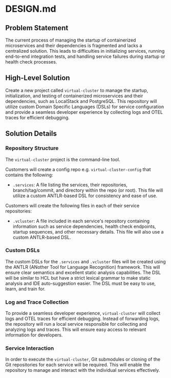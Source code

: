 # DESIGN.md

## Problem Statement
The current process of managing the startup of containerized microservices and their dependencies is fragmented and lacks a centralized solution. This leads to difficulties in initializing services, running end-to-end integration tests, and handling service failures during startup or health check processes.

## High-Level Solution
Create a new project called `virtual-cluster` to manage the startup, initialization, and testing of containerized microservices and their dependencies, such as LocalStack and PostgreSQL. This repository will utilize custom Domain Specific Languages (DSLs) for service configuration and provide a seamless developer experience by collecting logs and OTEL traces for efficient debugging.

## Solution Details

### Repository Structure

The `virtual-cluster` project is the command-line tool.

Customers will create a config repo e.g. `virtual-cluster-config` that contains the following:

- `.services`: A file listing the services, their repositories, branch/tag/commit, and directory within the repo (or root). This file will utilize a custom ANTLR-based DSL for consistency and ease of use.

Customers will create the following files in each of their service repositories:

- `.vcluster`: A file included in each service's repository containing information such as service dependencies, health check endpoints, startup sequences, and other necessary details. This file will also use a custom ANTLR-based DSL.

### Custom DSLs
The custom DSLs for the `.services` and `.vcluster` files will be created using the ANTLR (ANother Tool for Language Recognition) framework. This will ensure clear semantics and excellent static analysis capabilities. The DSL will be similar to HCL but have a strict lexical grammar to make static analysis and IDE auto-suggestion easier. The DSL must be easy to use, learn, and train for.

### Log and Trace Collection
To provide a seamless developer experience, `virtual-cluster` will collect logs and OTEL traces for efficient debugging. Instead of forwarding logs, the repository will run a local service responsible for collecting and analyzing logs and traces. This will ensure easy access to relevant information for developers.

### Service Interaction
In order to execute the `virtual-cluster`, Git submodules or cloning of the Git repositories for each service will be required. This will enable the repository to manage and interact with the individual services effectively.
